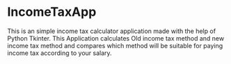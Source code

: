 # IncomeTaxApp
This is an simple income tax calculator application made with the help of Python Tkinter. This Application calculates Old income tax method and new income tax method and compares which method will be suitable for paying income tax according to your salary.
